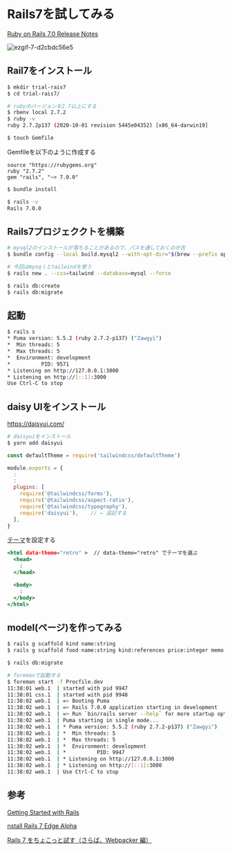 # Rails7を試してみる
[Ruby on Rails 7.0 Release Notes](https://edgeguides.rubyonrails.org/7_0_release_notes.html)

![ezgif-7-d2cbdc56e5](https://user-images.githubusercontent.com/17329726/148153140-b57b5870-6a63-45fc-9a46-1beb125f6b9b.gif)

## Rail7をインストール
```bash
$ mkdir trial-rais7
$ cd trial-rais7/

# rubyのバージョンを2.7以上にする
$ rbenv local 2.7.2 
$ ruby -v
ruby 2.7.2p137 (2020-10-01 revision 5445e04352) [x86_64-darwin19]

$ touch Gemfile
```

Gemfileを以下のように作成する

```txt:Gemfile
source "https://rubygems.org"
ruby "2.7.2"
gem "rails", "~> 7.0.0"
```


```bash
$ bundle install

$ rails -v
Rails 7.0.0
```

## Rails7プロジェククトを構築

```bash
# mysql2のインストールが落ちることがあるので、パスを通しておくのが吉
$ bundle config --local build.mysql2 --with-opt-dir="$(brew --prefix openssl)"

# 今回はmysqｌとtailwindを使う
$ rails new . --css=tailwind --database=mysql --force

$ rails db:create
$ rails db:migrate
```

## 起動

```bash
$ rails s
* Puma version: 5.5.2 (ruby 2.7.2-p137) ("Zawgyi")
*  Min threads: 5
*  Max threads: 5
*  Environment: development
*          PID: 9571
* Listening on http://127.0.0.1:3000
* Listening on http://[::1]:3000
Use Ctrl-C to stop
```

## daisy UIをインストール
https://daisyui.com/

```bash
# daisyuiをインストール
$ yarn add daisyui
```

```js:config/tailwind.config.js
const defaultTheme = require('tailwindcss/defaultTheme')

module.exports = {
  :
  :
  plugins: [
    require('@tailwindcss/forms'),
    require('@tailwindcss/aspect-ratio'),
    require('@tailwindcss/typography'),
    require('daisyui'),    // ← 追記する
  ],
}

```

[テーマ](https://daisyui.com/docs/default-themes)を設定する

```erb:app/views/layouts/application.html.erb
<html data-theme="retro" >  // data-theme="retro" でテーマを選ぶ
  <head>
    :
  </head>

  <body>
    :   
  </body>
</html>

```

## model(ページ)を作ってみる

```bash
$ rails g scaffold kind name:string
$ rails g scaffold food name:string kind:references price:integer memo:text is_deleted:boolean deleted_at:datetime

$ rails db:migrate

# foremanで起動する
$ foreman start -f Procfile.dev
11:38:01 web.1  | started with pid 9947
11:38:01 css.1  | started with pid 9948
11:38:02 web.1  | => Booting Puma
11:38:02 web.1  | => Rails 7.0.0 application starting in development 
11:38:02 web.1  | => Run `bin/rails server --help` for more startup options
11:38:02 web.1  | Puma starting in single mode...
11:38:02 web.1  | * Puma version: 5.5.2 (ruby 2.7.2-p137) ("Zawgyi")
11:38:02 web.1  | *  Min threads: 5
11:38:02 web.1  | *  Max threads: 5
11:38:02 web.1  | *  Environment: development
11:38:02 web.1  | *          PID: 9947
11:38:02 web.1  | * Listening on http://127.0.0.1:3000
11:38:02 web.1  | * Listening on http://[::1]:3000
11:38:02 web.1  | Use Ctrl-C to stop

```
## 参考
[Getting Started with Rails](https://edgeguides.rubyonrails.org/getting_started.html)

[nstall Rails 7 Edge Alpha](https://rajeevkannav.com/post/2021-03-19-install-rails7-alpha-edge/)

[Rails 7 をちょこっと試す（さらば、Webpacker 編）](https://qiita.com/suketa/items/837eb97bdb48dd8c4688)
